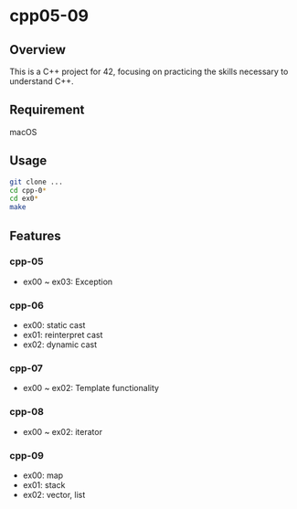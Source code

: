 # cpp05-09

## Overview
This is a C++ project for 42, focusing on practicing the skills necessary to understand C++.

## Requirement
macOS

## Usage
``` bash
git clone ...
cd cpp-0*
cd ex0*
make
```

## Features

### cpp-05
- ex00 ~ ex03: Exception 

### cpp-06
- ex00: static cast
- ex01: reinterpret cast
- ex02: dynamic cast

### cpp-07
- ex00 ~ ex02: Template functionality 

### cpp-08
- ex00 ~ ex02: iterator

### cpp-09
- ex00: map
- ex01: stack
- ex02: vector, list
